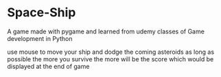 # Space-Ship
A game made with pygame and learned from udemy classes of Game development in Python

use mouse to move your ship and dodge the coming asteroids as long as possible
the more you survive the more will be the score which would be displayed at the end of game
